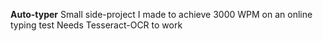 **Auto-typer**
Small side-project I made to achieve 3000 WPM on an online typing test
Needs Tesseract-OCR to work
